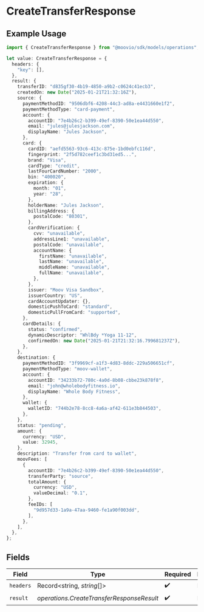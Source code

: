 # CreateTransferResponse

## Example Usage

```typescript
import { CreateTransferResponse } from "@moovio/sdk/models/operations";

let value: CreateTransferResponse = {
  headers: {
    "key": [],
  },
  result: {
    transferID: "d835gf30-4b19-4850-a9b2-c0624c41ecb3",
    createdOn: new Date("2025-01-21T21:32:16Z"),
    source: {
      paymentMethodID: "9506dbf6-4208-44c3-ad8a-e4431660e1f2",
      paymentMethodType: "card-payment",
      account: {
        accountID: "7e4b26c2-b399-49ef-8390-50e1ea44d550",
        email: "jules@julesjackson.com",
        displayName: "Jules Jackson",
      },
      card: {
        cardID: "aefd5563-93c6-413c-875e-1bd0ebfc116d",
        fingerprint: "2f5d782ceef1c3bd31ed5...",
        brand: "Visa",
        cardType: "credit",
        lastFourCardNumber: "2000",
        bin: "400020",
        expiration: {
          month: "01",
          year: "28",
        },
        holderName: "Jules Jackson",
        billingAddress: {
          postalCode: "80301",
        },
        cardVerification: {
          cvv: "unavailable",
          addressLine1: "unavailable",
          postalCode: "unavailable",
          accountName: {
            firstName: "unavailable",
            lastName: "unavailable",
            middleName: "unavailable",
            fullName: "unavailable",
          },
        },
        issuer: "Moov Visa Sandbox",
        issuerCountry: "US",
        cardAccountUpdater: {},
        domesticPushToCard: "standard",
        domesticPullFromCard: "supported",
      },
      cardDetails: {
        status: "confirmed",
        dynamicDescriptor: "WhlBdy *Yoga 11-12",
        confirmedOn: new Date("2025-01-21T21:32:16.799681237Z"),
      },
    },
    destination: {
      paymentMethodID: "3f9969cf-a1f3-4d83-8ddc-229a506651cf",
      paymentMethodType: "moov-wallet",
      account: {
        accountID: "34233b72-780c-4a0d-8b08-cbbe23k878f8",
        email: "john@wholebodyfitness.io",
        displayName: "Whole Body Fitness",
      },
      wallet: {
        walletID: "744b2e78-8cc8-4a6a-af42-611e3b844503",
      },
    },
    status: "pending",
    amount: {
      currency: "USD",
      value: 32945,
    },
    description: "Transfer from card to wallet",
    moovFees: [
      {
        accountID: "7e4b26c2-b399-49ef-8390-50e1ea44d550",
        transferParty: "source",
        totalAmount: {
          currency: "USD",
          valueDecimal: "0.1",
        },
        feeIDs: [
          "9d957d33-1a9a-47aa-9460-fe1a90f003dd",
        ],
      },
    ],
  },
};
```

## Fields

| Field                                     | Type                                      | Required                                  | Description                               |
| ----------------------------------------- | ----------------------------------------- | ----------------------------------------- | ----------------------------------------- |
| `headers`                                 | Record<string, *string*[]>                | :heavy_check_mark:                        | N/A                                       |
| `result`                                  | *operations.CreateTransferResponseResult* | :heavy_check_mark:                        | N/A                                       |